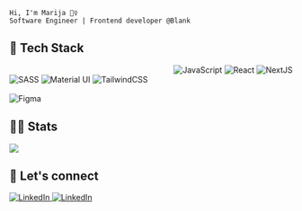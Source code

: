 

<!--
**mvuco00/mvuco00** is a ✨ _special_ ✨ repository because its `README.md` (this file) appears on your GitHub profile.
-->

<!--
## 💻 Tech Stack:
![JavaScript](https://img.shields.io/badge/javascript-%23323330.svg?style=plastic&logo=javascript&logoColor=%23F7DF1E)
![React](https://img.shields.io/badge/react-%2320232a.svg?style=plastic&logo=react&logoColor=%2361DAFB)
![SASS](https://img.shields.io/badge/SASS-hotpink.svg?style=plastic&logo=SASS&logoColor=white)
-->
```
Hi, I'm Marija 🙋‍♀️
Software Engineer | Frontend developer @Blank
```
## 🔧 Tech Stack

<div style="float: right">
<img alt='JavaScript' src='https://camo.githubusercontent.com/8534512647fe601e7de7b3c47924865e592a3bbfcf4c98b8452c14e29f066fd0/68747470733a2f2f696d672e736869656c64732e696f2f62616467652f2d4a6176615363726970742d4637444631453f7374796c653d666f722d7468652d6261646765266c6f676f3d6a617661736372697074266c6f676f436f6c6f723d626c61636b'/>
<img alt="React" src="https://img.shields.io/badge/react%20-%2320232a.svg?&style=for-the-badge&logo=react&logoColor=%2361DAFB"/>
<img alt='NextJS'  src='https://camo.githubusercontent.com/b7395b00d152dc8f19cec61f582369bd580e31b8ed93d34646ec43aa675baa7c/68747470733a2f2f696d672e736869656c64732e696f2f62616467652f4e6578742d626c61636b3f7374796c653d666f722d7468652d6261646765266c6f676f3d6e6578742e6a73266c6f676f436f6c6f723d7768697465'/>

</div>
<br/>


<div>
<img alt="SASS" src="https://img.shields.io/badge/SASS%20-hotpink.svg?&style=for-the-badge&logo=SASS&logoColor=white"/>
<img alt="Material UI" src="https://img.shields.io/badge/material%20ui%20-%230081CB.svg?&style=for-the-badge&logo=material-ui&logoColor=white"/>
<img alt="TailwindCSS" src="https://img.shields.io/badge/tailwindcss-%2338B2AC.svg?style=for-the-badge&logo=tailwind-css&logoColor=white"/>
</div>

<br/>
<img alt='Figma' src='https://camo.githubusercontent.com/9a8ccd8ae319ddac9934db226e7834d7e1c61a31076e7d7c04ecb5bf352967aa/68747470733a2f2f696d672e736869656c64732e696f2f62616467652f6669676d612d2532334632344531452e7376673f7374796c653d666f722d7468652d6261646765266c6f676f3d6669676d61266c6f676f436f6c6f723d7768697465'/>

## 🏃‍♀️ Stats
![](https://github-readme-streak-stats.herokuapp.com/?user=mvuco00&theme=react&hide_border=false)<br/>


## 💫 Let's connect
<div>
<a href='https://www.linkedin.com/in/marijavuco/' target='_blank'><img alt='LinkedIn' src='https://img.shields.io/badge/LinkedIn-0077B5?style=for-the-badge&logo=linkedin&logoColor=white'/>
</a>
<a href='https://twitter.com/vuconear' target='_blank'><img alt='LinkedIn' src='https://img.shields.io/badge/Twitter-1DA1F2?style=for-the-badge&logo=twitter&logoColor=white'/>
</a>
</a>

</div>

